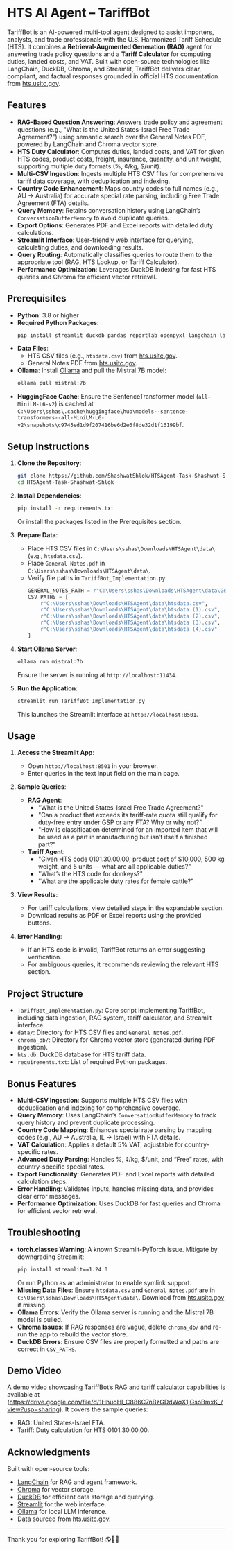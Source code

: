 # HTS AI Agent – TariffBot

TariffBot is an AI-powered multi-tool agent designed to assist importers, analysts, and trade professionals with the U.S. Harmonized Tariff Schedule (HTS). It combines a **Retrieval-Augmented Generation (RAG)** agent for answering trade policy questions and a **Tariff Calculator** for computing duties, landed costs, and VAT. Built with open-source technologies like LangChain, DuckDB, Chroma, and Streamlit, TariffBot delivers clear, compliant, and factual responses grounded in official HTS documentation from [hts.usitc.gov](https://hts.usitc.gov).

## Features

- **RAG-Based Question Answering**: Answers trade policy and agreement questions (e.g., "What is the United States-Israel Free Trade Agreement?") using semantic search over the General Notes PDF, powered by LangChain and Chroma vector store.
- **HTS Duty Calculator**: Computes duties, landed costs, and VAT for given HTS codes, product costs, freight, insurance, quantity, and unit weight, supporting multiple duty formats (%, ¢/kg, $/unit).
- **Multi-CSV Ingestion**: Ingests multiple HTS CSV files for comprehensive tariff data coverage, with deduplication and indexing.
- **Country Code Enhancement**: Maps country codes to full names (e.g., AU → Australia) for accurate special rate parsing, including Free Trade Agreement (FTA) details.
- **Query Memory**: Retains conversation history using LangChain’s `ConversationBufferMemory` to avoid duplicate queries.
- **Export Options**: Generates PDF and Excel reports with detailed duty calculations.
- **Streamlit Interface**: User-friendly web interface for querying, calculating duties, and downloading results.
- **Query Routing**: Automatically classifies queries to route them to the appropriate tool (RAG, HTS Lookup, or Tariff Calculator).
- **Performance Optimization**: Leverages DuckDB indexing for fast HTS queries and Chroma for efficient vector retrieval.

## Prerequisites

- **Python**: 3.8 or higher
- **Required Python Packages**:
  ```bash
  pip install streamlit duckdb pandas reportlab openpyxl langchain langchain-chroma langchain-huggingface langchain-community langchain-ollama PyMuPDF
  ```
- **Data Files**:
  - HTS CSV files (e.g., `htsdata.csv`) from [hts.usitc.gov](https://hts.usitc.gov/export).
  - General Notes PDF from [hts.usitc.gov](https://hts.usitc.gov).
- **Ollama**: Install [Ollama](https://ollama.ai) and pull the Mistral 7B model:
  ```bash
  ollama pull mistral:7b
  ```
- **HuggingFace Cache**: Ensure the SentenceTransformer model (`all-MiniLM-L6-v2`) is cached at `C:\Users\sshas\.cache\huggingface\hub\models--sentence-transformers--all-MiniLM-L6-v2\snapshots\c9745ed1d9f207416be6d2e6f8de32d1f16199bf`.

## Setup Instructions

1. **Clone the Repository**:
   ```bash
   git clone https://github.com/ShashwatShlok/HTSAgent-Task-Shashwat-Shlok.git
   cd HTSAgent-Task-Shashwat-Shlok
   ```

2. **Install Dependencies**:
   ```bash
   pip install -r requirements.txt
   ```
   Or install the packages listed in the Prerequisites section.

3. **Prepare Data**:
   - Place HTS CSV files in `C:\Users\sshas\Downloads\HTSAgent\data\` (e.g., `htsdata.csv`).
   - Place `General Notes.pdf` in `C:\Users\sshas\Downloads\HTSAgent\data\`.
   - Verify file paths in `TariffBot_Implementation.py`:
     ```python
     GENERAL_NOTES_PATH = r"C:\Users\sshas\Downloads\HTSAgent\data\General Notes.pdf"
     CSV_PATHS = [
         r"C:\Users\sshas\Downloads\HTSAgent\data\htsdata.csv",
         r"C:\Users\sshas\Downloads\HTSAgent\data\htsdata (1).csv",
         r"C:\Users\sshas\Downloads\HTSAgent\data\htsdata (2).csv",
         r"C:\Users\sshas\Downloads\HTSAgent\data\htsdata (3).csv",
         r"C:\Users\sshas\Downloads\HTSAgent\data\htsdata (4).csv"
     ]
     ```

4. **Start Ollama Server**:
   ```bash
   ollama run mistral:7b
   ```
   Ensure the server is running at `http://localhost:11434`.

5. **Run the Application**:
   ```bash
   streamlit run TariffBot_Implementation.py
   ```
   This launches the Streamlit interface at `http://localhost:8501`.

## Usage

1. **Access the Streamlit App**:
   - Open `http://localhost:8501` in your browser.
   - Enter queries in the text input field on the main page.

2. **Sample Queries**:
   - **RAG Agent**:
     - "What is the United States-Israel Free Trade Agreement?"
     - "Can a product that exceeds its tariff-rate quota still qualify for duty-free entry under GSP or any FTA? Why or why not?"
     - "How is classification determined for an imported item that will be used as a part in manufacturing but isn’t itself a finished part?"
   - **Tariff Agent**:
     - "Given HTS code 0101.30.00.00, product cost of $10,000, 500 kg weight, and 5 units — what are all applicable duties?"
     - "What’s the HTS code for donkeys?"
     - "What are the applicable duty rates for female cattle?"

3. **View Results**:
   - For tariff calculations, view detailed steps in the expandable section.
   - Download results as PDF or Excel reports using the provided buttons.

4. **Error Handling**:
   - If an HTS code is invalid, TariffBot returns an error suggesting verification.
   - For ambiguous queries, it recommends reviewing the relevant HTS section.

## Project Structure

- `TariffBot_Implementation.py`: Core script implementing TariffBot, including data ingestion, RAG system, tariff calculator, and Streamlit interface.
- `data/`: Directory for HTS CSV files and `General Notes.pdf`.
- `chroma_db/`: Directory for Chroma vector store (generated during PDF ingestion).
- `hts.db`: DuckDB database for HTS tariff data.
- `requirements.txt`: List of required Python packages.

## Bonus Features

- **Multi-CSV Ingestion**: Supports multiple HTS CSV files with deduplication and indexing for comprehensive coverage.
- **Query Memory**: Uses LangChain’s `ConversationBufferMemory` to track query history and prevent duplicate processing.
- **Country Code Mapping**: Enhances special rate parsing by mapping codes (e.g., AU → Australia, IL → Israel) with FTA details.
- **VAT Calculation**: Applies a default 5% VAT, adjustable for country-specific rates.
- **Advanced Duty Parsing**: Handles %, ¢/kg, $/unit, and “Free” rates, with country-specific special rates.
- **Export Functionality**: Generates PDF and Excel reports with detailed calculation steps.
- **Error Handling**: Validates inputs, handles missing data, and provides clear error messages.
- **Performance Optimization**: Uses DuckDB for fast queries and Chroma for efficient vector retrieval.

## Troubleshooting

- **torch.classes Warning**: A known Streamlit-PyTorch issue. Mitigate by downgrading Streamlit:
  ```bash
  pip install streamlit==1.24.0
  ```
  Or run Python as an administrator to enable symlink support.
- **Missing Data Files**: Ensure `htsdata.csv` and `General Notes.pdf` are in `C:\Users\sshas\Downloads\HTSAgent\data\`. Download from [hts.usitc.gov](https://hts.usitc.gov) if missing.
- **Ollama Errors**: Verify the Ollama server is running and the Mistral 7B model is pulled.
- **Chroma Issues**: If RAG responses are vague, delete `chroma_db/` and re-run the app to rebuild the vector store.
- **DuckDB Errors**: Ensure CSV files are properly formatted and paths are correct in `CSV_PATHS`.

## Demo Video

A demo video showcasing TariffBot’s RAG and tariff calculator capabilities is available at (https://drive.google.com/file/d/1HhuoHI_C886C7nBzGDdWqX1jGsoBmxK_/view?usp=sharing). It covers the sample queries:
- RAG: United States-Israel FTA.
- Tariff: Duty calculation for HTS 0101.30.00.00.



## Acknowledgments

Built with open-source tools:
- [LangChain](https://github.com/langchain-ai/langchain) for RAG and agent framework.
- [Chroma](https://github.com/chroma-core/chroma) for vector storage.
- [DuckDB](https://duckdb.org) for efficient data storage and querying.
- [Streamlit](https://streamlit.io) for the web interface.
- [Ollama](https://ollama.ai) for local LLM inference.
- Data sourced from [hts.usitc.gov](https://hts.usitc.gov).

---

Thank you for exploring TariffBot! 🌎🧠💼
